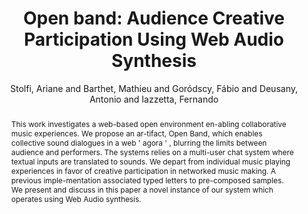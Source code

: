 --- 
  title: "Open band: Audience Creative Participation Using Web Audio Synthesis" 
  abstract: "This work investigates a web-based open environment en-abling collaborative music experiences. We propose an ar-tifact, Open Band, which enables collective sound dialogues in a web ' agora ' , blurring the limits between audience and performers. The systems relies on a multi-user chat system where textual inputs are translated to sounds. We depart from individual music playing experiences in favor of creative participation in networked music making. A previous imple-mentation associated typed letters to pre-composed samples. We present and discuss in this paper a novel instance of our system which operates using Web Audio synthesis." 
  address: "London" 
  author: "Stolfi, Ariane and Barthet, Mathieu and Goródscy, Fábio and Deusany, Antonio and Iazzetta, Fernando" 
  booktitle: "Proceedings of the International Web Audio Conference" 
  editor: "Stolfi, Ariane and Barthet, Mathieu and Goródscy, Fábio and Deusany, Antonio and Iazzetta, Fernando" 
  month: "Proceedings of the International Web Audio Conference"
  pages: "" 
  publisher: "Queen Mary University of London" 
  series: "WAC '17"
  type: "Paper"  
  year: "2017" 
  id: "2017_11" 
  tags: year2017 
---